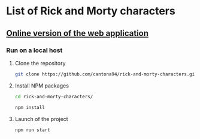 # List of Rick and Morty characters

## [Online version of the web application](https://cantona94.github.io/rick-and-morty-characters/)

### Run on a local host

1. Clone the repository
   ```sh
   git clone https://github.com/cantona94/rick-and-morty-characters.git
   ```
2. Install NPM packages
   ```sh
   cd rick-and-morty-characters/
   ```
   ```sh
   npm install
   ```
3. Launch of the project
   ```sh
   npm run start
   ```